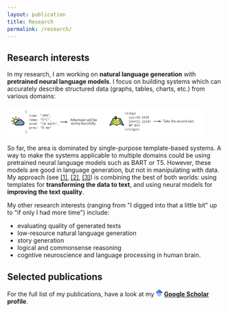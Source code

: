 ```yaml
---
layout: publication
title: Research
permalink: /research/
---
```

## Research interests

In my research, I am working on **natural language generation** with **pretrained neural language models**. I focus on building systems which can accurately describe structured data (graphs, tables, charts, etc.) from various domains: 

<img src="/assets/nlg_da_scheme.png" alt="d2t" style="max-width: 90%; margin: auto;">

So far, the area is dominated by single-purpose template-based systems. A way to make the systems applicable to multiple domains could be using pretrained neural language models such as BART or T5. However, these models are good in language generation, but not in manipulating with data. My approach (see [[1]](#neural_pipeline), [[2]](#iterative_editing), [[3]](#text_in_context)) is combining the best of both worlds: using templates for **transforming the data to text**, and using neural models for **improving the text quality**.


My other research interests (ranging from "I digged into that a little bit" up to "if only I had more time") include:
- evaluating quality of generated texts
- low-resource natural language generation
- story generation
- logical and commonsense reasoning
- cogntive neuroscience and language processing in human brain.


## Selected publications
For the full list of my publications, have a look at my **<img src="/assets/icons/scholar.png" style="display: inline"> [Google Scholar](https://scholar.google.cz/citations?user=6NnuRB8AAAAJ) profile**.